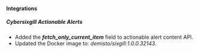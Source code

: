 
#### Integrations
##### Cybersixgill Actionable Alerts
- Added the ***fetch_only_current_item*** field to actionable alert content API.
- Updated the Docker image to: *demisto/sixgill:1.0.0.32143*.
